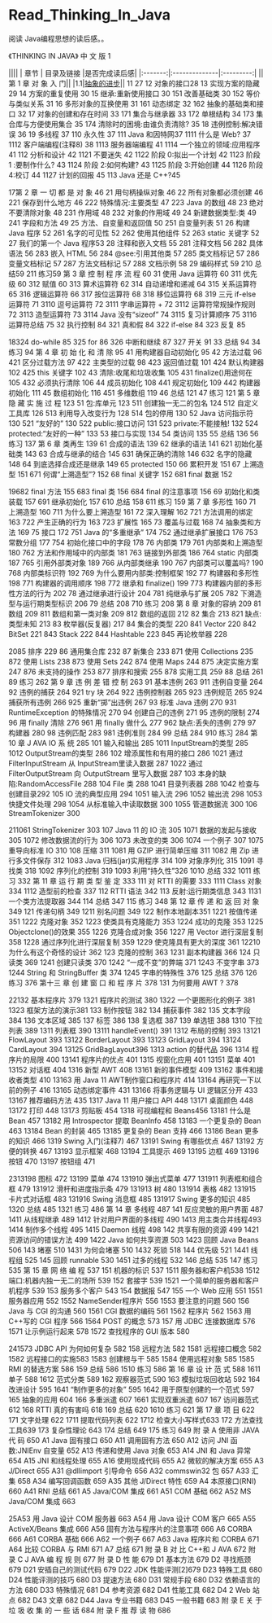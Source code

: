 # Read_Thinking_In_Java
阅读 Java编程思想的读后感。。

《THINKING IN JAVA》 中 文 版 1

||[]()||
| 章节 | 目录及链接       |是否完成读后感|
|:-------:|:--------------|:---------:|
||第 1 章 对 象 入 门||
|1.1|[抽象的进步]()||
11 27
12 对象的接口28
13 实现方案的隐藏 29
14 方案的重复使用 30
15 继承:重新使用接口 30
151 改善基础类  30
152 等价与类似关系 31
16 多形对象的互换使用 31
161 动态绑定 32
162 抽象的基础类和接口 32
17 对象的创建和存在时间 33
171 集合与继承器  33
172 单根结构 34
173 集合库与方便使用集合 35
174 清除时的困境:由谁负责清除?  35
18 违例控制:解决错误 36
19 多线程 37
110 永久性 37
111 Java 和因特网37
1111 什么是 Web?  37
1112 客户端编程(注释8)  38
1113 服务器端编程  41
1114 一个独立的领域:应用程序 41
112 分析和设计 42
1121 不要迷失 42
1122 阶段 0:拟出一个计划 42
1123 阶段 1 :要制作什么?  43
1124 阶段 2:如何构建?  43
1125 阶段 3:开始创建  44
1126 阶段 4:校订  44
1127 计划的回报  45
113 Java 还是 C++?45
 
17第 2 章 一 切 都 是 对 象 46
21 用句柄操纵对象 46
22 所有对象都必须创建 46
221 保存到什么地方 46
222 特殊情况:主要类型 47
223 Java 的数组  48
23 绝对不要清除对象 48
231 作用域  48
232 对象的作用域  49
24 新建数据类型:类 49
241 字段和方法  49
25 方法、自变量和返回值 50
251 自变量列表  51
26 构建 Java 程序 52
261 名字的可见性  52
262 使用其他组件  52
263 static 关键字 52
27 我们的第一个 Java 程序53
28 注释和嵌入文档 55
281 注释文档 56
282 具体语法 56
283 嵌入 HTML 56
284 @see:引用其他类  57
285 类文档标记  57
286 变量文档标记  57
287 方法文档标记  57
288 文档示例 58
29 编码样式 59
210 总结59
211 练习59
第 3 章 控 制 程 序 流 程 60
31 使用 Java 运算符 60
311 优先级  60
312 赋值 60
313 算术运算符  62
314 自动递增和递减 64
315 关系运算符  65
316 逻辑运算符  66
317 按位运算符  68
318 移位运算符  68
319 三元 if-else 运算符  71
3110 逗号运算符  72
3111 字串运算符 + 72
3112 运算符常规操作规则  72
3113 造型运算符  73
3114 Java 没有“sizeof”  74
3115 复习计算顺序  75
3116 运算符总结  75
32 执行控制 84
321 真和假  84
322 if-else 84
323 反复 85
 
18324 do-while 85
325 for 86
326 中断和继续  87
327 开关 91
33 总结  94
34 练习 94
第 4 章 初 始 化 和 清 除 95
41 用构建器自动初始化 95
42 方法过载 96
421 区分过载方法  97
422 主类型的过载  98
423 返回值过载  101
424 默认构建器  102
425 this 关键字  102
43 清除:收尾和垃圾收集  105
431 finalize()用途何在 105
432 必须执行清除  106
44 成员初始化 108
441 规定初始化  109
442 构建器初始化  111
45 数组初始化 116
451 多维数组 119
46 总结 121
47 练习 121
第 5 章 隐 藏 实 施 过 程 123
51 包:库单元 123
511 创建独一无二的包名 124
512 自定义工具库  126
513 利用导入改变行为  128
514 包的停用 130
52 Java 访问指示符  130
521 “友好的”  130
522 public:接口访问  131
523 private:不能接触! 132
524 protected:“友好的一种”  133
53 接口与实现 134
54 类访问  135
55 总结 136
56 练习 137
第 6 章 类再生  139
61 合成的语法 139
62 继承的语法  141
621 初始化基础类  143
63 合成与继承的结合  145
631 确保正确的清除 146
632 名字的隐藏  148
64 到底选择合成还是继承  149
65 protected  150
66 累积开发 151
67 上溯造型 151
671 何谓“上溯造型”? 152
68 final 关键字 152
681 final 数据 152
 
19682 final 方法 155
683 final 类 156
684 final 的注意事项  156
69 初始化和类装载 157
691 继承初始化  157
610 总结 158
611 练习 159
第 7 章 多形性  160
71 上溯造型 160
711 为什么要上溯造型  161
72 深入理解 162
721 方法调用的绑定 163
722 产生正确的行为 163
723 扩展性  165
73 覆盖与过载 168
74 抽象类和方法  169
75 接口 172
751 Java 的“多重继承” 174
752 通过继承扩展接口  176
753 常数分组 177
754 初始化接口中的字段 178
76 内部类  179
761 内部类和上溯造型  180
762 方法和作用域中的内部类  181
763 链接到外部类  186
764 static 内部类 187
765 引用外部类对象 189
766 从内部类继承  190
767 内部类可以覆盖吗? 190
768 内部类标识符  192
769 为什么要用内部类:控制框架 192
77 构建器和多形性 198
771 构建器的调用顺序  198
772 继承和 finalize()  199
773 构建器内部的多形性方法的行为  202
78 通过继承进行设计  204
781 纯继承与扩展  205
782 下溯造型与运行期类型标识 206
79 总结 208
710 练习 208
第 8 章 对象的容纳  209
81 数组 209
811 数组和第一类对象  209
812 数组的返回  212
82 集合 213
821 缺点:类型未知 213
83 枚举器(反复器)  217
84 集合的类型 220
841 Vector 220
842 BitSet 221
843 Stack  222
844 Hashtable 223
845 再论枚举器  228
 
2085 排序 229
86 通用集合库 232
87 新集合  233
871 使用 Collections 235
872 使用 Lists 238
873 使用 Sets  242
874 使用 Maps 244
875 决定实施方案  247
876 未支持的操作  253
877 排序和搜索  255
878 实用工具 259
88 总结 261
89 练习 262
第 9 章 违 例 差 错 控 制 263
91 基本违例 263
911 违例自变量  264
92 违例的捕获 264
921 try 块  264
922 违例控制器  265
923 违例规范 265
924 捕获所有违例  266
925 重新“掷”出违例  267
93 标准 Java 违例 270
931 RuntimeException 的特殊情况  270
94 创建自己的违例 271
95 违例的限制 274
96 用 finally 清除 276
961 用 finally 做什么  277
962 缺点:丢失的违例  279
97 构建器  280
98 违例匹配 283
981 违例准则 284
99 总结 284
910 练习 284
第 10 章 J AVA IO 系 统  285
101 输入和输出  285
1011 InputStream的类型  285
1012 OutputStream的类型  286
102 增添属性和有用的接口  286
1021 通过 FilterInputStream 从 InputStream里读入数据  287
1022 通过 FilterOutputStream 向 OutputStream 里写入数据  287
103 本身的缺陷:RandomAccessFile 288
104 File 类 288
1041 目录列表器  288
1042 检查与创建目录292
105 IO 流的典型应用 294
1051 输入流  296
1052 输出流  298
1053 快捷文件处理  298
1054 从标准输入中读取数据  300
1055 管道数据流  300
106 StreamTokenizer 300
 
211061 StringTokenizer  303
107 Java 11 的 IO 流 305
1071 数据的发起与接收  305
1072 修改数据流的行为  306
1073 未改变的类  306
1074 一个例子 307
1075 重导向标准 IO 310
108 压缩 311
1081 用 GZIP 进行简单压缩 311
1082 用 Zip 进行多文件保存 312
1083 Java 归档(jar)实用程序  314
109 对象序列化  315
1091 寻找类  318
1092 序列化的控制  319
1093 利用“持久性”326
1010 总结  332
1011 练习 332
第 11 章 运 行 期 类 型 鉴 定 333
111 对 RTTI 的需要  333
1111 Class 对象 334
1112 造型前的检查  337
112 RTTI 语法 342
113 反射:运行期类信息 343
1131 一个类方法提取器  344
114 总结 347
115 练习 348
第 12 章 传 递 和 返 回 对 象 349
121 传递句柄 349
1211 别名问题 349
122 制作本地副本351
1221 按值传递 351
1222 克隆对象 352
1223 使类具有克隆能力  353
1224 成功的克隆  353
1225 Objectclone()的效果  355
1226 克隆合成对象  356
1227 用 Vector 进行深层复制 358
1228 通过序列化进行深层复制 359
1229 使克隆具有更大的深度  361
12210 为什么有这个奇怪的设计  362
123 克隆的控制  363
1231 副本构建器  366
124 只读类  369
1241 创建只读类  370
1242 “一成不变”的弊端  371
1243 不变字串 373
1244 String 和 StringBuffer 类 374
1245 字串的特殊性  376
125 总结 376
126 练习 376
第十三 章 创 建 窗 口 和 程 序 片  378
131 为何要用 AWT ? 378
 
22132 基本程序片  379
1321 程序片的测试  380
1322 一个更图形化的例子  381
1323 框架方法的演示381
133 制作按钮 382
134 捕获事件 382
135 文本字段 384
136 文本区域 385
137 标签 386
138 复选框  387
139 单选钮  388
1310 下拉列表 389
1311 列表框 390
13111 handleEvent()  391
1312 布局的控制  393
13121 FlowLayout 393
13122 BorderLayout  393
13123 GridLayout 394
13124 CardLayout 394
13125 GridBagLayout396
1313 action 的替代品 396
1314 程序片的局限 400
13141 程序片的优点 401
1315 视窗化应用  401
13151 菜单 401
13152 对话框  404
1316 新型 AWT  408
13161 新的事件模型 409
13162 事件和接收者类型  410
13163 用 Java 11 AWT制作窗口和程序片  414
13164 再研究一下以前的例子  416
13165 动态绑定事件 431
13166 将事务逻辑与 UI 逻辑区分开  433
13167 推荐编码方法 435
1317 Java 11 用户接口 API 448
13171 桌面颜色  448
13172 打印 448
13173 剪贴板  454
1318 可视编程和 Beans456
13181 什么是 Bean 457
13182 用 Introspector 提取 BeanInfo 458
13183 一个更复杂的 Bean  463
13184 Bean 的封装  465
13185 更复杂的 Bean 支持 466
13186 Bean 更多的知识  466
1319 Swing 入门(注释7) 467
13191 Swing 有哪些优点  467
13192 方便的转换  467
13193 显示框架  468
13194 工具提示  469
13195 边框 469
13196 按钮 470
13197 按钮组  471
 
2313198 图标 472
13199 菜单 474
131910 弹出式菜单  477
131911 列表框和组合框 479
131912 滑杆和进度指示条  479
131913 树  480
131914 表格 482
131915 卡片式对话框 483
131916 Swing 消息框 485
131917 Swing 更多的知识 485
1320 总结 485
1321 练习 486
第 14 章 多线程 487
141 反应灵敏的用户界面  487
1411 从线程继承  489
1412 针对用户界面的多线程  490
1413 用主类合并线程493
1414 制作多个线程  495
1415 Daemon 线程  498
142 共享有限的资源 499
1421 资源访问的错误方法  499
1422 Java 如何共享资源 503
1423 回顾 Java Beans 506
143 堵塞 510
1431 为何会堵塞  510
1432 死锁  518
144 优先级  521
1441 线程组  525
145 回顾 runnable 530
1451 过多的线程  532
146 总结 535
147 练习 535
第 15 章 网 络 编 程 537
151 机器的标识  537
1511 服务器和客户机538
1512 端口:机器内独一无二的场所  539
152 套接字  539
1521 一个简单的服务器和客户机程序  539
153 服务多个客户 543
154 数据报  547
155 一个 Web 应用 551
1551 服务器应用  552
1552 NameSender程序片  556
1553 要注意的问题  560
156 Java 与 CGI 的沟通 560
1561 CGI 数据的编码 561
1562 程序片  562
1563 用 C++写的 CGI 程序 566
1564 POST 的概念  573
157 用 JDBC 连接数据库  576
1571 让示例运行起来 578
1572 查找程序的 GUI 版本 580
 
241573 JDBC API 为何如何复杂 582
158 远程方法 582
1581 远程接口概念  582
1582 远程接口的实施583
1583 创建根与干  585
1584 使用远程对象  585
1585 RMI 的替选方案  586
159 总结 586
1510 练习 586
第 16 章 设 计 范 式 588
1611 单子  588
1612 范式分类 589
162 观察器范式  590
163 模拟垃圾回收站  592
164 改进设计 595
1641 “制作更多的对象”  595
1642 用于原型创建的一个范式 597
165 抽象的应用  604
166 多重派遣 607
1661 实现双重派遣  607
167 访问器范式  612
168 RTTI 真的有害吗  618
169 总结 620
1610 练习 621
第 17 章 项 目  622
171 文字处理 622
1711 提取代码列表  622
1712 检查大小写样式633
172 方法查找工具639
173 复杂性理论  643
174 总结 649
175 练习 649
附 录 A 使用非 JAVA 代 码 650
A1 Java 固有接口  650
A11 调用固有方法  650
A12 访问 JNI 函数:JNIEnv 自变量 652
A13 传递和使用 Java 对象 653
A14 JNI 和 Java 异常  654
A15 JNI 和线程处理  655
A16 使用现成代码  655
A2 微软的解决方案  655
A3 J/Direct 655
A31 @dllimport 引导命令  656
A32 commswin32 包 657
A33 汇集 658
A34 编写回调函数  659
A35 其他 J/Direct 特性 659
A4 本原接口(RNI) 660
A41 RNI 总结 661
A5 Java/COM 集成 661
A51 COM 基础 662
A52 MS Java/COM 集成 663
 
25A53 用 Java 设计 COM 服务器  663
A54 用 Java 设计 COM 客户 665
A55 ActiveX/Beans 集成 666
A56 固有方法与程序片的注意事项 666
A6 CORBA  666
A61 CORBA 基础  666
A62 一个例子 667
A63 Java 程序片和 CORBA 671
A64 比较 CORBA 与 RMI  671
A7 总结 671
附 录 B 对 比 C++和 J AVA  672
附 录 C J AVA 编 程 规 则  677
附 录 D 性 能  679
D1 基本方法  679
D2 寻找瓶颈  679
D21 安插自己的测试代码  679
D22 JDK 性能评测[2]679
D23 特殊工具 680
D24 性能评测的技巧 680
D3 提速方法  680
D31 常规手段 680
D32 依赖语言的方法 680
D33 特殊情况 681
D4 参考资源  682
D41 性能工具 682
D4 2 Web 站点 682
D43 文章 682
D44 Java 专业书籍 683
D45 一般书籍 683
附 录 E 关 于 垃 圾 收 集 的 一 些 话  684
附 录 F 推 荐 读 物  686
 
 
